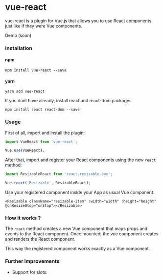 # vue-react

vue-react is a plugin for Vue.js that allows you to use React components just like if they were Vue components.

Demo (soon)

### Installation

#### npm

```
npm install vue-react --save
```

#### yarn

```
yarn add vue-react
```

If you dont have already, install react and react-dom packages.

```
npm install react react-dom --save
```

### Usage

First of all, import and install the plugin:

```javascript
import VueReact from 'vue-react';

Vue.use(VueReact);
```

After that, import and register your React components using the new `react` method:

```javascript
import ResizableReact from 'react-resizable-box';

Vue.react('Resizable', ResizableReact);
```

Use your registered component inside your App as usual Vue component.

```vue
<Resizable className="resizable-item" :width="width" :height="height" @onResizeStop="onStop"></Resizable>
```

### How it works ?

The `react` method creates a new Vue component that maps props and events to the React component. Once mounted, the vue component creates and renders the React component.

This way the registered component works exactly as a Vue component.

### Further improvements

- Support for slots.